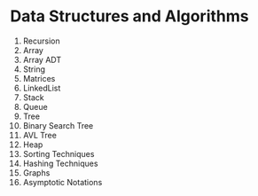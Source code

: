# Data Structures and Algorithms

1. Recursion
2. Array
3. Array ADT
4. String
5. Matrices
6. LinkedList
7. Stack
8. Queue
9. Tree
10. Binary Search Tree
11. AVL Tree
12. Heap
13. Sorting Techniques
14. Hashing Techniques
15. Graphs
16. Asymptotic Notations